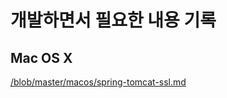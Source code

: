 # 개발하면서 필요한 내용 기록

## Mac OS X
[/blob/master/macos/spring-tomcat-ssl.md](/blob/master/macos/spring-tomcat-ssl.md)
